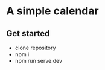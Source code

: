 <h1>A simple calendar</h1>

<h2>Get started</h2>

<ul>
  <li>
   clone repository
  </li>
   <li>
   npm i
  </li>
   <li>
   npm run serve:dev
  </li>
 </ul>
